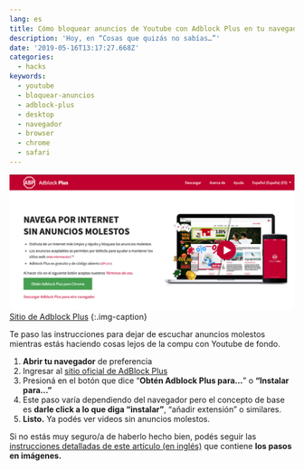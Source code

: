 ```yaml
---
lang: es
title: Cómo bloquear anuncios de Youtube con Adblock Plus en tu navegador
description: 'Hoy, en “Cosas que quizás no sabías…”'
date: '2019-05-16T13:17:27.668Z'
categories:
  - hacks
keywords:
  - youtube
  - bloquear-anuncios
  - adblock-plus
  - desktop
  - navegador
  - browser
  - chrome
  - safari
---
```


![[Sitio de Adblock Plus](https://adblockplus.org/)](img/1__QAi2UndFZsIGpSOcWJS4TQ.png)
[Sitio de Adblock Plus](https://adblockplus.org/)
{:.img-caption}

Te paso las instrucciones para dejar de escuchar anuncios molestos mientras estás haciendo cosas lejos de la compu con Youtube de fondo.

1.  **Abrir tu navegador** de preferencia
2.  Ingresar al [sitio oficial de AdBlock Plus](https://adblockplus.org/)
3.  Presioná en el botón que dice “**Obtén Adblock Plus para…**” o **“Instalar para…”**
4.  Este paso varía dependiendo del navegador pero el concepto de base es **darle click a lo que diga “instalar”**, “añadir extensión” o similares.
5.  **Listo.** Ya podés ver videos sin anuncios molestos.

Si no estás muy seguro/a de haberlo hecho bien, podés seguir las [instrucciones detalladas de este artículo (en inglés)](https://www.wikihow.com/Turn-Off-Ads-on-YouTube#On_Google_Chrome_sub) que contiene **los pasos en imágenes.**
